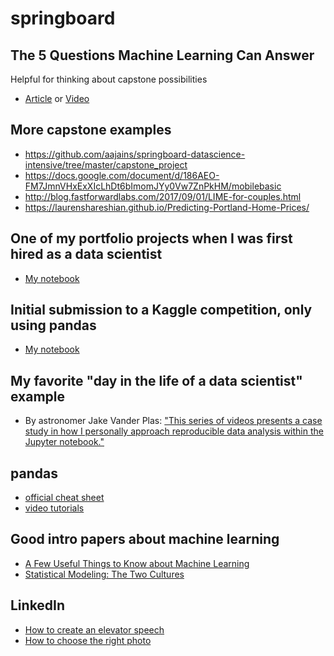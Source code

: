 # springboard

## The 5 Questions Machine Learning Can Answer
Helpful for thinking about capstone possibilities
- [Article](https://brohrer.github.io/five_questions_data_science_answers.html) or [Video](https://www.youtube.com/watch?v=0XyV91VYrDs&list=PLLasX02E8BPB997krgQN3V9UmUBRVKpmD&index=1)

## More capstone examples
- https://github.com/aajains/springboard-datascience-intensive/tree/master/capstone_project
- https://docs.google.com/document/d/186AEO-FM7JmnVHxExXIcLhDt6bImomJYy0Vw7ZnPkHM/mobilebasic
- http://blog.fastforwardlabs.com/2017/09/01/LIME-for-couples.html
- https://laurenshareshian.github.io/Predicting-Portland-Home-Prices/

## One of my portfolio projects when I was first hired as a data scientist
- [My notebook](https://github.com/rrherr/hired/blob/master/Get%20data%20from%20image%20of%20chart.ipynb)

## Initial submission to a Kaggle competition, only using pandas
- [My notebook](https://github.com/rrherr/springboard/blob/master/Kaggle%20Instacart%20first%20submission.ipynb)

## My favorite "day in the life of a data scientist" example
- By astronomer Jake Vander Plas: ["This series of videos presents a case study in how I personally approach reproducible data analysis within the Jupyter notebook."](http://jakevdp.github.io/blog/2017/03/03/reproducible-data-analysis-in-jupyter/)

## pandas
- [official cheat sheet](https://github.com/pandas-dev/pandas/raw/master/doc/cheatsheet/Pandas_Cheat_Sheet.pdf)
- [video tutorials](http://www.dataschool.io/easier-data-analysis-with-pandas/)

## Good intro papers about machine learning
- [A Few Useful Things to Know about Machine Learning](https://homes.cs.washington.edu/~pedrod/papers/cacm12.pdf)
- [Statistical Modeling: The Two Cultures](https://projecteuclid.org/euclid.ss/1009213726)

## LinkedIn 
- [How to create an elevator speech](https://www.jillkonrath.com/attracting-more-customers)
- [How to choose the right photo](https://kopywritingkourse.com/how-to-choose-right-image/)
